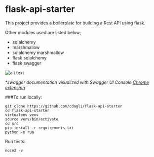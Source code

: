 # flask-api-starter

This project provides a boilerplate for building a Rest API using flask.

Other modules used are listed below; 
- sqlalchemy
- marshmallow
- sqlalchemy marshmallow
- flask sqlalchemy
- flask swagger

![alt text][screenshot]

[screenshot]: https://github.com/cdagli/flask-api-starter/blob/master/swagger.png
_*swagger documentation visualized with Swagger UI Console [Chrome extension](https://chrome.google.com/webstore/detail/swagger-ui-console/ljlmonadebogfjabhkppkoohjkjclfai)_

###To run locally:

```
git clone https://github.com/cdagli/flask-api-starter
cd flask-api-starter
virtualenv venv
source venv/bin/activate
cd src
pip install -r requirements.txt
python -m run 
```

Run tests:
```
nose2 -v
```